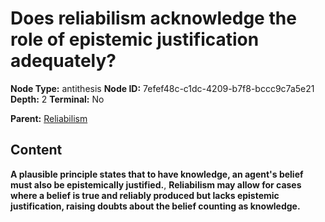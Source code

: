 # Does reliabilism acknowledge the role of epistemic justification adequately?

**Node Type:** antithesis
**Node ID:** 7efef48c-c1dc-4209-b7f8-bccc9c7a5e21
**Depth:** 2
**Terminal:** No

**Parent:** [Reliabilism](reliabilism.md)

## Content

**A plausible principle states that to have knowledge, an agent's belief must also be epistemically justified.**, **Reliabilism may allow for cases where a belief is true and reliably produced but lacks epistemic justification, raising doubts about the belief counting as knowledge.**
